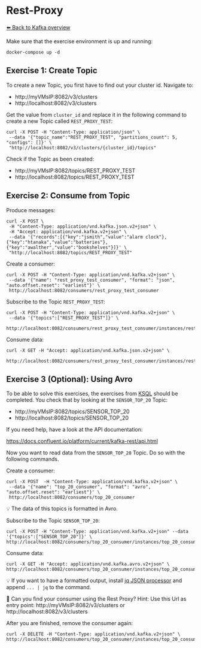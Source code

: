 # Rest-Proxy

[⬅️ Back to Kafka overview](README.md)

Make sure that the exercise environment is up and running:

```
docker-compose up -d
```

## Exercise 1: Create Topic

To create a new Topic, you first have to find out your cluster id. Navigate to:

* http://myVMsIP:8082/v3/clusters
* http://localhost:8082/v3/clusters

Get the value from `cluster_id` and replace it in the following command to create a new Topic called `REST_PROXY_TEST`:

```
curl -X POST -H "Content-Type: application/json" \
 --data '{"topic_name":"REST_PROXY_TEST", "partitions_count": 5, "configs": []}' \
 "http://localhost:8082/v3/clusters/{cluster_id}/topics"
```

Check if the Topic as been created:

* http://myVMsIP:8082/topics/REST_PROXY_TEST
* http://localhost:8082/topics/REST_PROXY_TEST

## Exercise 2: Consume from Topic

Produce messages:

```
curl -X POST \
 -H "Content-Type: application/vnd.kafka.json.v2+json" \
 -H "Accept: application/vnd.kafka.v2+json" \
 --data '{"records":[{"key":"jsmith","value":"alarm clock"},{"key":"htanaka","value":"batteries"},{"key":"awalther","value":"bookshelves"}]}' \
 "http://localhost:8082/topics/REST_PROXY_TEST"
```

Create a consumer:

```
curl -X POST -H "Content-Type: application/vnd.kafka.v2+json" \
 --data '{"name": "rest_proxy_test_consumer", "format": "json", "auto.offset.reset": "earliest"}' \
 http://localhost:8082/consumers/rest_proxy_test_consumer
```

Subscribe to the Topic `REST_PROXY_TEST`:

```
curl -X POST -H "Content-Type: application/vnd.kafka.v2+json" \
 --data '{"topics":["REST_PROXY_TEST"]}' \
 http://localhost:8082/consumers/rest_proxy_test_consumer/instances/rest_proxy_test_consumer/subscription
```

Consume data:

```
curl -X GET -H "Accept: application/vnd.kafka.json.v2+json" \
 http://localhost:8082/consumers/rest_proxy_test_consumer/instances/rest_proxy_test_consumer/records
```

## Exercise 3 (Optional): Using Avro

To be able to solve this exercises, the exercises from [KSQL](ksql.md) should be completed. You check that by looking at the `SENSOR_TOP_20` Topic:

* http://myVMsIP:8082/topics/SENSOR_TOP_20
* http://localhost:8082/topics/SENSOR_TOP_20

If you need help, have a look at the API documentation:

https://docs.confluent.io/platform/current/kafka-rest/api.html

Now you want to read data from the `SENSOR_TOP_20` Topic. Do so with the following commands.

Create a consumer:

```
curl -X POST  -H "Content-Type: application/vnd.kafka.v2+json" \
 --data '{"name": "top_20_consumer", "format": "avro", "auto.offset.reset": "earliest"}' \
 http://localhost:8082/consumers/top_20_consumer
```

💡 The data of this topics is formatted in Avro.

Subscribe to the Topic `SENSOR_TOP_20`:

```
curl -X POST -H "Content-Type: application/vnd.kafka.v2+json" --data '{"topics":["SENSOR_TOP_20"]}' \
http://localhost:8082/consumers/top_20_consumer/instances/top_20_consumer/subscription
```

Consume data:

```
curl -X GET -H "Accept: application/vnd.kafka.avro.v2+json" \
http://localhost:8082/consumers/top_20_consumer/instances/top_20_consumer/records
```

💡 If you want to have a formatted output, install [jq JSON processor](https://stedolan.github.io/jq/) and append `... | jq` to the command.

📝 Can you find your consumer using the Rest Proxy? Hint: Use this Url as entry point: http://myVMsIP:8082/v3/clusters or http://localhost:8082/v3/clusters

After you are finished, remove the consumer again:

```
curl -X DELETE -H "Content-Type: application/vnd.kafka.v2+json" \
http://localhost:8082/consumers/top_20_consumer/instances/top_20_consumer
```

